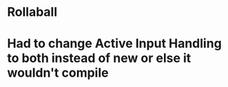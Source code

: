# Rollaball
# Had to change Active Input Handling to both instead of new or else it wouldn't compile
